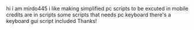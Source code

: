 hi
i am mirdo445
i like making simplified pc scripts to be excuted in mobile 
credits are in scripts 
some scripts that needs pc keyboard there's a keyboard gui script included
Thanks!

